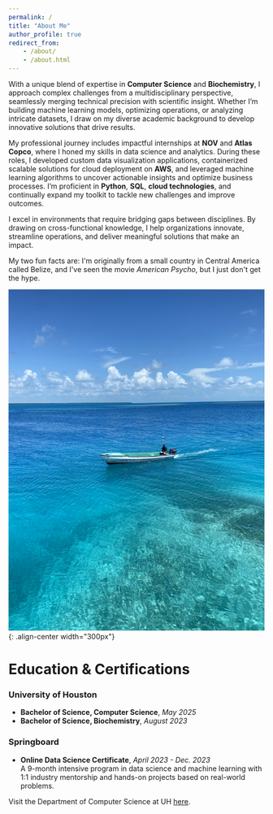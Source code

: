 ```yaml
---
permalink: /
title: "About Me"
author_profile: true
redirect_from:
    - /about/
    - /about.html
---
```


With a unique blend of expertise in **Computer Science** and **Biochemistry**, I approach complex challenges from a multidisciplinary perspective, seamlessly merging technical precision with scientific insight. Whether I’m building machine learning models, optimizing operations, or analyzing intricate datasets, I draw on my diverse academic background to develop innovative solutions that drive results.

My professional journey includes impactful internships at **NOV** and **Atlas Copco**, where I honed my skills in data science and analytics. During these roles, I developed custom data visualization applications, containerized scalable solutions for cloud deployment on **AWS**, and leveraged machine learning algorithms to uncover actionable insights and optimize business processes. I’m proficient in **Python**, **SQL**, **cloud technologies**, and continually expand my toolkit to tackle new challenges and improve outcomes.

I excel in environments that require bridging gaps between disciplines. By drawing on cross-functional knowledge, I help organizations innovate, streamline operations, and deliver meaningful solutions that make an impact.

My two fun facts are: I'm originally from a small country in Central America called Belize, and I've seen the movie _American Psycho_, but I just don't get the hype.

![image](/images/sea.jpg){: .align-center width="300px"}

# Education & Certifications

### University of Houston

-   **Bachelor of Science, Computer Science**, _May 2025_
-   **Bachelor of Science, Biochemistry**, _August 2023_

### Springboard

-   **Online Data Science Certificate**, _April 2023 - Dec. 2023_  
    A 9-month intensive program in data science and machine learning with 1:1 industry mentorship and hands-on projects based on real-world problems.

Visit the Department of Computer Science at UH [here](https://www.uh.edu/nsm/computer-science/).
